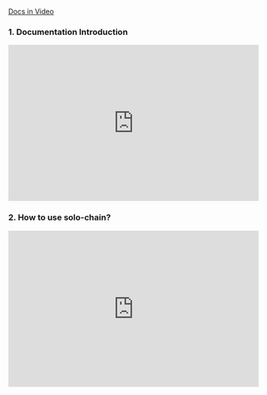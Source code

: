 

[Docs in Video](https://github.com/xavizhao/Ontology-Development-Tutorial)

### 1. Documentation Introduction

<iframe frameborder="0" src="https://v.qq.com/txp/iframe/player.html?vid=u0784b610k9" allowFullScreen="true" width="100%" height="315"></iframe>


### 2. How to use solo-chain?

<iframe frameborder="0" src="https://v.qq.com/x/page/v0791tzf1ag.html" allowFullScreen="true" width="100%" height="315"></iframe>
